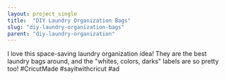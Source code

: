 ```yaml
---
layout: project_single
title:  "DIY Laundry Organization Bags"
slug: "diy-laundry-organization-bags"
parent: "diy-laundry-organization"
---
```

I love this space-saving laundry organization idea! They are the best laundry bags around, and the "whites, colors, darks" labels are so pretty too! #CricutMade #sayitwithcricut #ad